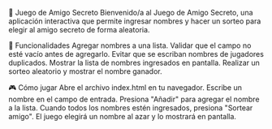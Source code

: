 🎁 Juego de Amigo Secreto
Bienvenido/a al Juego de Amigo Secreto, una aplicación interactiva que permite ingresar nombres y hacer un sorteo para elegir al amigo secreto de forma aleatoria. 

🚀 Funcionalidades
Agregar nombres a una lista.
Validar que el campo no esté vacío antes de agregarlo.
Evitar que se escriban nombres de jugadores duplicados.
Mostrar la lista de nombres ingresados en pantalla.
Realizar un sorteo aleatorio y mostrar el nombre ganador.

🎮 Cómo jugar
Abre el archivo index.html en tu navegador.
Escribe un nombre en el campo de entrada.
Presiona "Añadir" para agregar el nombre a la lista.
Cuando todos los nombres estén ingresados, presiona "Sortear amigo".
El juego elegirá un nombre al azar y lo mostrará en pantalla. 
